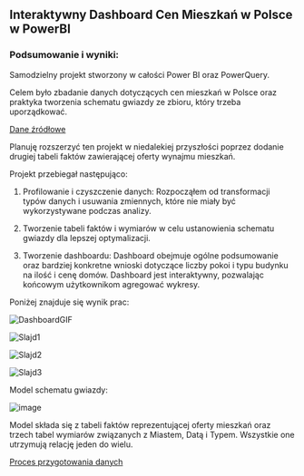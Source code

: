 
## Interaktywny Dashboard Cen Mieszkań w Polsce w PowerBI

### Podsumowanie i wyniki:

Samodzielny projekt stworzony w całości Power BI oraz PowerQuery.

Celem było zbadanie danych dotyczących cen 
mieszkań w Polsce oraz praktyka tworzenia schematu gwiazdy ze zbioru, który trzeba uporządkować.

[Dane źródłowe](https://www.kaggle.com/code/cukierk/apartment-prices-in-poland-interactive-dashboard) 

Planuję rozszerzyć ten projekt w niedalekiej przyszłości poprzez dodanie drugiej tabeli 
faktów zawierającej oferty wynajmu mieszkań.

Projekt przebiegał następująco:

1. Profilowanie i czyszczenie danych: Rozpocząłem od transformacji typów danych i usuwania zmiennych,
   które nie miały być wykorzystywane podczas analizy.

2. Tworzenie tabeli faktów i wymiarów w celu ustanowienia schematu gwiazdy dla lepszej optymalizacji.
   
3. Tworzenie dashboardu: Dashboard obejmuje ogólne podsumowanie oraz bardziej konkretne wnioski
   dotyczące liczby pokoi i typu budynku na ilość i cenę domów. Dashboard jest interaktywny,
   pozwalając końcowym użytkownikom agregować wykresy.
   
Poniżej znajduje się wynik prac:

![DashboardGIF](https://github.com/nor0509/portfolioPL/assets/167141010/4c0a715a-ddb2-42a9-9a02-77af14d7355b)


![Slajd1](https://github.com/nor0509/portfolioPL/assets/167141010/a00b9319-369b-4f6d-b108-1714ff80cdab)

![Slajd2](https://github.com/nor0509/portfolioPL/assets/167141010/109afabb-d2a8-4142-93d7-3e1d31d81b37)

![Slajd3](https://github.com/nor0509/portfolioPL/assets/167141010/842098c5-0489-4edb-8420-c04ea24bf8a5)


Model schematu gwiazdy:

![image](https://github.com/nor0509/portfolioPL/assets/167141010/058ee992-2ea4-4c6c-808e-5b86c0014aeb)



Model składa się z tabeli faktów reprezentującej oferty mieszkań oraz trzech tabel 
wymiarów związanych z Miastem, Datą i Typem. Wszystkie one utrzymują relację jeden do wielu.

[Proces przygotowania danych](https://github.com/nor0509/portfolioPL/blob/main/projekty/projekt1/dokumentacja.md)

